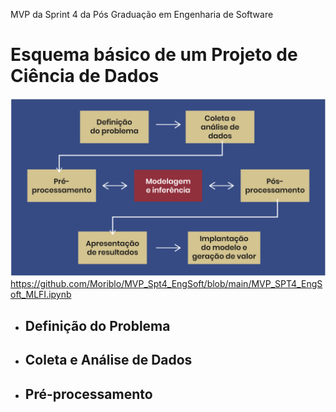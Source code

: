 MVP da Sprint 4 da Pós Graduação em Engenharia de Software
# Esquema básico de um Projeto de Ciência de Dados
![Esquema básico de um Projeto de Ciência de Dados](https://github.com/Moriblo/MVP_Spt4_EngSoft/blob/main/Esquema%20B%C3%A1sico%20de%20um%20Projeto%20de%20Ci%C3%AAncia%20de%20Dados.png)
https://github.com/Moriblo/MVP_Spt4_EngSoft/blob/main/MVP_SPT4_EngSoft_MLFI.ipynb

* ## Definição do Problema
* ## Coleta e Análise de Dados
* ## Pré-processamento
